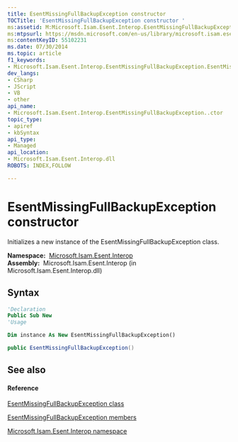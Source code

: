 ```yaml
---
title: EsentMissingFullBackupException constructor 
TOCTitle: 'EsentMissingFullBackupException constructor '
ms:assetid: M:Microsoft.Isam.Esent.Interop.EsentMissingFullBackupException.#ctor
ms:mtpsurl: https://msdn.microsoft.com/en-us/library/microsoft.isam.esent.interop.esentmissingfullbackupexception.esentmissingfullbackupexception(v=EXCHG.10)
ms:contentKeyID: 55102231
ms.date: 07/30/2014
ms.topic: article
f1_keywords:
- Microsoft.Isam.Esent.Interop.EsentMissingFullBackupException.EsentMissingFullBackupException
dev_langs:
- CSharp
- JScript
- VB
- other
api_name: 
- Microsoft.Isam.Esent.Interop.EsentMissingFullBackupException..ctor
topic_type: 
- apiref
- kbSyntax
api_type: 
- Managed
api_location: 
- Microsoft.Isam.Esent.Interop.dll
ROBOTS: INDEX,FOLLOW

---
```


# EsentMissingFullBackupException constructor

Initializes a new instance of the EsentMissingFullBackupException class.

**Namespace:**  [Microsoft.Isam.Esent.Interop](hh596136\(v=exchg.10\).md)  
**Assembly:**  Microsoft.Isam.Esent.Interop (in Microsoft.Isam.Esent.Interop.dll)

## Syntax

``` vb
'Declaration
Public Sub New
'Usage

Dim instance As New EsentMissingFullBackupException()
```

``` csharp
public EsentMissingFullBackupException()
```

## See also

#### Reference

[EsentMissingFullBackupException class](dn334670\(v=exchg.10\).md)

[EsentMissingFullBackupException members](dn334735\(v=exchg.10\).md)

[Microsoft.Isam.Esent.Interop namespace](hh596136\(v=exchg.10\).md)

